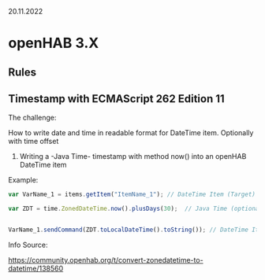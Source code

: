 20.11.2022
# openHAB 3.X
## Rules
## Timestamp with ECMAScript 262 Edition 11  

The challenge:

How to write date and time in readable format for DateTime item. Optionally with time offset

1.	Writing a -Java Time- timestamp with method now() into an openHAB DateTime item

Example:

```JavaScript
var VarName_1 = items.getItem("ItemName_1"); // DateTime Item (Target)

var ZDT = time.ZonedDateTime.now().plusDays(30);  // Java Time (optional with Offset)


VarName_1.sendCommand(ZDT.toLocalDateTime().toString()); // DateTime Item with right Stringformat updaten
```

Info Source:

https://community.openhab.org/t/convert-zonedatetime-to-datetime/138560

